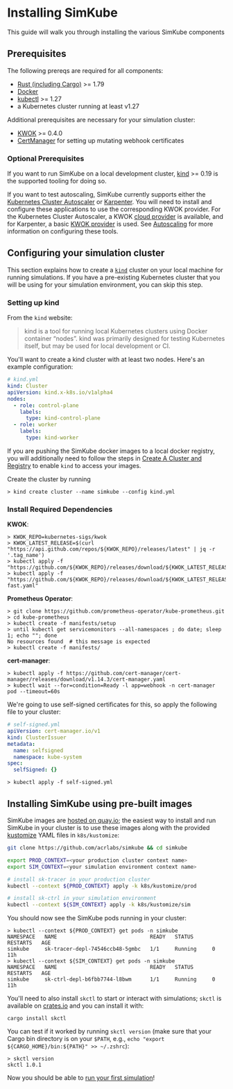 <!--
project: SimKube
template: docs.html
-->

# Installing SimKube

This guide will walk you through installing the various SimKube components

## Prerequisites

The following prereqs are required for all components:

- [Rust (including Cargo)](https://www.rust-lang.org/learn/get-started) >= 1.79
- [Docker](https://docs.docker.com/get-started/)
- [kubectl](https://kubernetes.io/docs/tasks/tools/) >= 1.27
- a Kubernetes cluster running at least v1.27

Additional prerequisites are necessary for your simulation cluster:

- [KWOK](https://kwok.sigs.k8s.io) >= 0.4.0
- [CertManager](https://cert-manager.io) for setting up mutating webhook certificates

### Optional Prerequisites

If you want to run SimKube on a local development cluster, [kind](https://kind.sigs.k8s.io) >= 0.19 is the supported
tooling for doing so.

If you want to test autoscaling, SimKube currently supports either the [Kubernetes Cluster Autoscaler](https://github.com/kubernetes/autoscaler)
or [Karpenter](https://karpenter.sh).  You will need to install and configure these applications to use the
corresponding KWOK provider.  For the Kubernetes Cluster Autoscaler, a KWOK [cloud provider](https://github.com/kubernetes/autoscaler/tree/master/cluster-autoscaler/cloudprovider/kwok)
is available, and for Karpenter, a basic [KWOK provider](https://github.com/kubernetes-sigs/karpenter/tree/main/kwok) is
used.  See [Autoscaling](../adv/autoscaling.md) for more information on configuring these tools.

## Configuring your simulation cluster

This section explains how to create a [`kind`](https://kind.sigs.k8s.io) cluster on your local machine for running
simulations.  If you have a pre-existing Kubernetes cluster that you will be using for your simulation environment, you
can skip this step.

### Setting up kind

From the `kind` website:

> kind is a tool for running local Kubernetes clusters using Docker container “nodes”.  kind was primarily designed for
> testing Kubernetes itself, but may be used for local development or CI.

You'll want to create a kind cluster with at least two nodes.  Here's an example configuration:

```yaml
# kind.yml
kind: Cluster
apiVersion: kind.x-k8s.io/v1alpha4
nodes:
  - role: control-plane
    labels:
      type: kind-control-plane
  - role: worker
    labels:
      type: kind-worker
```

If you are pushing the SimKube docker images to a local docker registry, you will additionally need to follow the steps
in [Create A Cluster and Registry](https://kind.sigs.k8s.io/docs/user/local-registry/) to enable `kind` to access your
images.

Create the cluster by running

```
> kind create cluster --name simkube --config kind.yml
```

### Install Required Dependencies

**KWOK**:

```
> KWOK_REPO=kubernetes-sigs/kwok
> KWOK_LATEST_RELEASE=$(curl "https://api.github.com/repos/${KWOK_REPO}/releases/latest" | jq -r '.tag_name')
> kubectl apply -f "https://github.com/${KWOK_REPO}/releases/download/${KWOK_LATEST_RELEASE}/kwok.yaml"
> kubectl apply -f "https://github.com/${KWOK_REPO}/releases/download/${KWOK_LATEST_RELEASE}/stage-fast.yaml"
```

**Prometheus Operator**:

```
> git clone https://github.com/prometheus-operator/kube-prometheus.git
> cd kube-prometheus
> kubectl create -f manifests/setup
> until kubectl get servicemonitors --all-namespaces ; do date; sleep 1; echo ""; done
No resources found  # this message is expected
> kubectl create -f manifests/
```

**cert-manager**:

```
> kubectl apply -f https://github.com/cert-manager/cert-manager/releases/download/v1.14.3/cert-manager.yaml
> kubectl wait --for=condition=Ready -l app=webhook -n cert-manager pod --timeout=60s
```

We're going to use self-signed certificates for this, so apply the following file to your cluster:

```yaml
# self-signed.yml
apiVersion: cert-manager.io/v1
kind: ClusterIssuer
metadata:
  name: selfsigned
  namespace: kube-system
spec:
  selfSigned: {}
```

```
> kubectl apply -f self-signed.yml
```

## Installing SimKube using pre-built images

SimKube images are [hosted on quay.io](https://quay.io/organization/appliedcomputing); the easiest way to install and
run SimKube in your cluster is to use these images along with the provided [kustomize](https://kubernetes.io/docs/tasks/manage-kubernetes-objects/kustomization/)
YAML files in `k8s/kustomize`:

```bash
git clone https://github.com/acrlabs/simkube && cd simkube

export PROD_CONTEXT=<your production cluster context name>
export SIM_CONTEXT=<your simulation environment context name>

# install sk-tracer in your production cluster
kubectl --context ${PROD_CONTEXT} apply -k k8s/kustomize/prod

# install sk-ctrl in your simulation environment
kubectl --context ${SIM_CONTEXT} apply -k k8s/kustomize/sim
```

You should now see the SimKube pods running in your cluster:


```
> kubectl --context ${PROD_CONTEXT} get pods -n simkube
NAMESPACE   NAME                              READY   STATUS      RESTARTS   AGE
simkube     sk-tracer-depl-74546ccb48-5gmbc   1/1     Running     0          11h
> kubectl --context ${SIM_CONTEXT} get pods -n simkube
NAMESPACE   NAME                              READY   STATUS      RESTARTS   AGE
simkube     sk-ctrl-depl-b6fbb7744-l8bwm      1/1     Running     0          11h
```

You'll need to also install `skctl` to start or interact with simulations; `skctl` is available on
[crates.io](https://crates.io/crates/skctl) and you can install it with:

```
cargo install skctl
```

You can test if it worked by running `skctl version` (make sure that your Cargo bin directory is on your `$PATH`, e.g.,
`echo "export ${CARGO_HOME}/bin:${PATH}" >> ~/.zshrc`):

```
> skctl version
skctl 1.0.1
```

Now you should be able to [run your first simulation](./running.md)!
